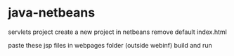 # java-netbeans
servlets project
create a new project in netbeans
remove default index.html

paste these jsp files in webpages folder (outside webinf)
build and run
